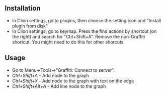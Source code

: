 ## Installation

- In Clion settings, go to plugins, then choose the setting icon and "Install plugin from disk"
- In Clion settings, go to keymap. Press the find actions by shortcut (on the right) and search for "Ctrl+Shift+A". Remove the non-Graffiti shortcut. You might need to do this for other shorcuts

## Usage

- Go to Menu->Tools->"Graffiti: Connect to server".
- _Ctrl+Shift+A_ - Add node to the graph
- _Ctrl+Shift+X_ - Add node to the graph with text on the edge
- _Ctrl+Shift+Alt+A_ - Add line node to the graph
